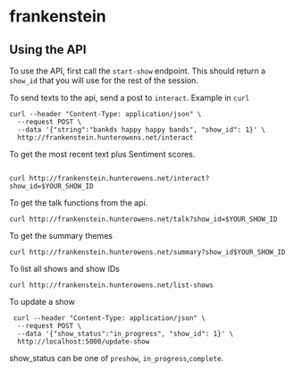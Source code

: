 # frankenstein


## Using the API 

To use the API, first call the `start-show` endpoint. This should return a `show_id` that you will use for the rest of the session. 

To send texts to the api, send a post to `interact`. Example in `curl`

```shell 
curl --header "Content-Type: application/json" \
  --request POST \
  --data '{"string":"bankds happy happy bands", "show_id": 1}' \
  http://frankenstein.hunterowens.net/interact
```

To get the most recent text plus Sentiment scores. 

```shell 

curl http://frankenstein.hunterowens.net/interact?show_id=$YOUR_SHOW_ID
```

To get the talk functions from the api. 

```shell
curl http://frankenstein.hunterowens.net/talk?show_id=$YOUR_SHOW_ID
```

To get the summary themes

```shell
curl http://frankenstein.hunterowens.net/summary?show_id$YOUR_SHOW_ID
```

To list all shows and show IDs 

```shell 
curl http://frankenstein.hunterowens.net/list-shows
```

To update a show
```shell
 curl --header "Content-Type: application/json" \
  --request POST \
  --data '{"show_status":"in_progress", "show_id": 1}' \
  http://localhost:5000/update-show
```

show_status can be one of `preshow`, `in_progress`,`complete`.